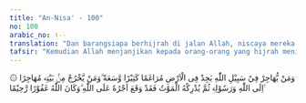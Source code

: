 ```yaml
---
title: "An-Nisa' - 100"
no: 100
arabic_no: ١٠٠
translation: "Dan barangsiapa berhijrah di jalan Allah, niscaya mereka akan mendapatkan di bumi ini tempat hijrah yang luas dan (rezeki) yang banyak. Barangsiapa keluar dari rumahnya dengan maksud berhijrah karena Allah dan Rasul-Nya, kemudian kematian menimpanya (sebelum sampai ke tempat yang dituju), maka sungguh, pahalanya telah ditetapkan di sisi Allah. Dan Allah Maha Pengampun, Maha Penyayang."
tafsir: "Kemudian Allah menjanjikan kepada orang-orang yang hijrah meninggalkan kampung halamannya karena menaati perintah Allah dan mengharapkan keridaan-Nya, mereka akan memperoleh tempat tinggal yang lebih makmur, lebih tenteram dan aman dan lebih mudah menunaikan kewajiban-kewajiban agama di daerah yang baru, yaitu Medinah. Janji yang demikian itu sangat besar pengaruhnya bagi mereka yang hijrah. Sebab umumnya orang-orang Islam di Mekah yang tidak ikut hijrah menyangka bahwa hijrah itu penuh dengan penderitaan dan daerah yang dituju itu tidak memberikan kelapangan hidup bagi mereka.\n\nAllah akan memberikan kelapangan hidup di dunia dan akan memberikan pahala yang sempurna di akhirat kepada orang-orang yang hijrah dan meninggal dunia sebelum sempat sampai ke Medinah. Amat jelas janji Allah kepada orang-orang yang hijrah dibandingkan dengan janji kepada mereka yang tidak hijrah karena uzur, sebab bagi golongan yang akhir ini pengampunan Allah tidak disebut secara pasti. Pengampunan dan kasih sayang Allah sangatlah besar terhadap kaum muhajirin yang dengan ikhlas meninggalkan kampung halaman mereka untuk menegakkan kalimah Allah.\n\nDiriwayatkan oleh Ibnu Abi Hatim dan Abu Ya'la dengan sanad yang baik dari Ibnu Abbas beliau berkata, \"Damrah bin Jundub pergi dari rumahnya \"Bawalah aku dan keluarkanlah aku dari bumi orang-orang musyrik ini (Mekah) untuk menemui Rasulullah saw.\" Maka pergilah dia, dalam perjalanan dia meninggal sebelum berjumpa dengan Nabi Muhammad saw lalu turunlah ayat ini.\n\nSebab-sebab Islam mensyariatkan hijrah pada zaman permulaan:\n\n1.Untuk menghindarkan diri dari tekanan dan penindasan orang kafir Mekah terhadap Muslimin, sehingga mereka memiliki kebebasan dalam menjalankan perintah agama dan menegakkan syiarnya.\n\n2.Untuk menerima ajaran agama dari Nabi Muhammad saw, kemudian menyebarkannya ke seluruh dunia.\n\n3. Untuk membina negara Islam yang kuat yang dapat menyebarkan Islam, menegakkan hukum-hukumnya, menjaga rakyat dari musuh dan melindungi dakwah Islamiyah.\n\nKetiga sebab inilah yang menjadikan hijrah dari Mekah menjadi salah satu kewajiban bagi umat Islam. Sesudah umat Islam membebaskan Mekah tidak ada lagi kewajiban hijrah, karena ketiga sebab ini tidak ada lagi. Diriwayatkan dari Ibnu Abbas bahwa Nabi bersabda:\n\n\"Tidak ada hijrah sesudah pembebasan Mekah, tetapi yang ada ialah jihad dan niat. Jika kamu diperintahkan berperang, maka penuhilah perintah itu\" (Riwayat al-Bukhari dan Muslim dari Ibnu 'Abbas)."
---
```

۞ وَمَنْ يُّهَاجِرْ فِيْ سَبِيْلِ اللّٰهِ يَجِدْ فِى الْاَرْضِ مُرَاغَمًا كَثِيْرًا وَّسَعَةً ۗوَمَنْ يَّخْرُجْ مِنْۢ بَيْتِهٖ مُهَاجِرًا اِلَى اللّٰهِ وَرَسُوْلِهٖ ثُمَّ يُدْرِكْهُ الْمَوْتُ فَقَدْ وَقَعَ اَجْرُهٗ عَلَى اللّٰهِ ۗوَكَانَ اللّٰهُ غَفُوْرًا رَّحِيْمًا ࣖ 